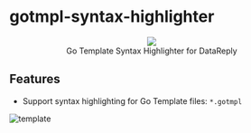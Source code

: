 # gotmpl-syntax-highlighter

<p align="center">
  <img src="https://user-images.githubusercontent.com/31778860/193419054-aa182af4-ca78-43e4-8e7d-a2999df710bd.png">
   </br>
   Go Template Syntax Highlighter for DataReply
</p>

## Features

- Support syntax highlighting for Go Template files: `*.gotmpl`

![template](https://github-production-user-asset-6210df.s3.amazonaws.com/31778860/240516523-5ae10047-d07a-4971-8257-edab7cf5461d.png?X-Amz-Algorithm=AWS4-HMAC-SHA256&X-Amz-Credential=AKIAIWNJYAX4CSVEH53A%2F20230524%2Fus-east-1%2Fs3%2Faws4_request&X-Amz-Date=20230524T071309Z&X-Amz-Expires=300&X-Amz-Signature=f7ea1404ae3caeb394a5090202790d781f654d739e68d9f4a4998eda10cde2fd&X-Amz-SignedHeaders=host&actor_id=31778860&key_id=0&repo_id=531915164)